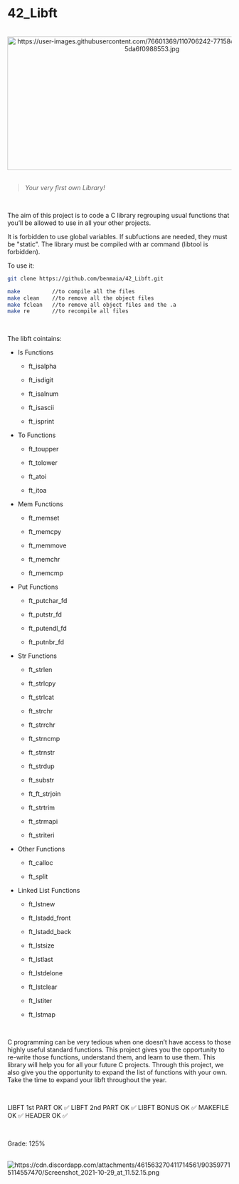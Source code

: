 # 42_Libft

<div align="center"><br>
  <img src="https://user-images.githubusercontent.com/76601369/110706242-77158d00-81ef-11eb-8085-5da6f0988553.jpg" alt="https://user-images.githubusercontent.com/76601369/110706242-77158d00-81ef-11eb-8085-5da6f0988553.jpg" width="650" height="300">
</div>
<br>

> *Your very first own Library!*
</br>
<p> The aim of this project is to code a C library regrouping usual functions that you’ll be allowed to use in all your other projects.
</br>
<p> It is forbidden to use global variables. If subfuctions are needed, they must be "static". The library must be compiled with ar command (libtool is forbidden).
</br>
<p> To use it:</p>

```bash
git clone https://github.com/benmaia/42_Libft.git
```

```bash
make          //to compile all the files
make clean    //to remove all the object files
make fclean   //to remove all object files and the .a
make re       //to recompile all files
```

<br>
<p> The libft cointains:
<ul>
  <li><p> Is Functions</p>
    <ul>
      <li><p> ft_isalpha</p></li>
      <li><p> ft_isdigit</p></li>
      <li><p> ft_isalnum</p></li>
      <li><p> ft_isascii</p></li>
      <li><p> ft_isprint</p></li>
    </ul></li>
  <li><p> To Functions</p>
    <ul>
      <li><p> ft_toupper</p></li>
      <li><p> ft_tolower</p></li>
      <li><p> ft_atoi</p></li>
      <li><p> ft_itoa</p></li>
    </ul></li>
  <li><p> Mem Functions</p></li>
  <ul>
      <li><p> ft_memset</p></li>
      <li><p> ft_memcpy</p></li>
      <li><p> ft_memmove</p></li>
      <li><p> ft_memchr</p></li>
      <li><p> ft_memcmp</p></li>
    </ul></li>
  <li><p> Put Functions</p></li>
  <ul>
      <li><p> ft_putchar_fd</p></li>
      <li><p> ft_putstr_fd</p></li>
      <li><p> ft_putendl_fd</p></li>
      <li><p> ft_putnbr_fd</p></li>
    </ul></li>
  <li><p> Str Functions</p></li>
   <ul>
      <li><p> ft_strlen</p></li>
      <li><p> ft_strlcpy</p></li>
      <li><p> ft_strlcat</p></li>
      <li><p> ft_strchr</p></li>
      <li><p> ft_strrchr</p></li>
      <li><p> ft_strncmp</p></li>
      <li><p> ft_strnstr</p></li>
      <li><p> ft_strdup</p></li>
      <li><p> ft_substr</p></li>
      <li><p> ft_ft_strjoin</p></li>
      <li><p> ft_strtrim</p></li>
      <li><p> ft_strmapi</p></li>
      <li><p> ft_striteri</p></li>
    </ul></li>
   <li><p> Other Functions</p></li>
  <ul>
      <li><p> ft_calloc</p></li>
      <li><p> ft_split</p></li>
    </ul></li>
  <li><p> Linked List Functions</p></li>
  <ul>
      <li><p> ft_lstnew</p></li>
      <li><p> ft_lstadd_front</p></li>
      <li><p> ft_lstadd_back</p></li>
      <li><p> ft_lstsize</p></li>
      <li><p> ft_lstlast</p></li>
      <li><p> ft_lstdelone</p></li>
      <li><p> ft_lstclear</p></li>
      <li><p> ft_lstiter</p></li>
      <li><p> ft_lstmap</p></li>
    </ul></li>
</ul>
</br>
<p> C programming can be very tedious when one doesn’t have access to those highly useful standard functions. This project gives you the opportunity to re-write those functions, understand them, and learn to use them. This library will help you for all your future C projects. Through this project, we also give you the opportunity to expand the list of functions with your own. Take the time to expand your libft throughout the year.
</br></p>
</br>
<p> LIBFT 1st PART OK ✅ LIBFT 2nd PART OK ✅ LIBFT BONUS OK ✅ MAKEFILE OK ✅ HEADER OK ✅</p>
</br>
<p> Grade: 125% </p>
<div style="display: inline"><br>
   <img src="https://cdn.discordapp.com/attachments/461563270411714561/903597715114557470/Screenshot_2021-10-29_at_11.52.15.png" alt="https://cdn.discordapp.com/attachments/461563270411714561/903597715114557470/Screenshot_2021-10-29_at_11.52.15.png" class="transparent shrinkToFit">
</div>
